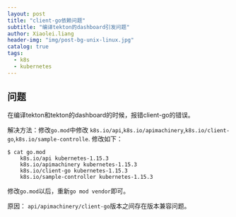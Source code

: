 ```yaml
---
layout: post
title: "client-go依赖问题"
subtitle: "编译tekton的dashboard引发问题"
author: Xiaolei.liang
header-img: "img/post-bg-unix-linux.jpg"
catalog: true
tags:
  - k8s
  - kubernetes
---
```

## 问题
在编译tekton和tekton的dashboard的时候，报错client-go的错误。

解决方法：修改``go.mod``中修改 ``k8s.io/api``,``k8s.io/apimachinery``,``k8s.io/client-go``,``k8s.io/sample-controlle``. 修改如下：
```
$ cat go.mod
	k8s.io/api kubernetes-1.15.3
	k8s.io/apimachinery kubernetes-1.15.3
	k8s.io/client-go kubernetes-1.15.3
	k8s.io/sample-controller kubernetes-1.15.3
```
修改``go.mod``以后，重新``go mod vendor``即可。

原因： ``api/apimachinery/client-go``版本之间存在版本兼容问题。